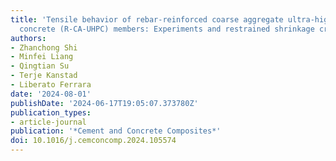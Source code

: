 ```yaml
---
title: 'Tensile behavior of rebar-reinforced coarse aggregate ultra-high performance
  concrete (R-CA-UHPC) members: Experiments and restrained shrinkage creep effect'
authors:
- Zhanchong Shi
- Minfei Liang
- Qingtian Su
- Terje Kanstad
- Liberato Ferrara
date: '2024-08-01'
publishDate: '2024-06-17T19:05:07.373780Z'
publication_types:
- article-journal
publication: '*Cement and Concrete Composites*'
doi: 10.1016/j.cemconcomp.2024.105574
---
```

